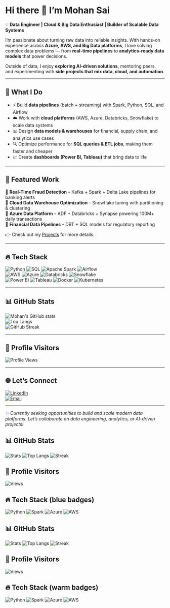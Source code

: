 # Hi there 👋 I’m Mohan Sai  

💡 **Data Engineer | Cloud & Big Data Enthusiast | Builder of Scalable Data Systems**  

I’m passionate about turning raw data into reliable insights. With hands-on experience across **Azure, AWS, and Big Data platforms**, I love solving complex data problems — from **real-time pipelines** to **analytics-ready data models** that power decisions.  

Outside of data, I enjoy **exploring AI-driven solutions**, mentoring peers, and experimenting with **side projects that mix data, cloud, and automation**.  

---

## 🚀 What I Do  
- ⚡ Build **data pipelines** (batch + streaming) with Spark, Python, SQL, and Airflow  
- ☁️ Work with **cloud platforms** (AWS, Azure, Databricks, Snowflake) to scale data systems  
- 📊 Design **data models & warehouses** for financial, supply chain, and analytics use cases  
- 🔍 Optimize performance for **SQL queries & ETL jobs**, making them faster and cheaper  
- 📈 Create **dashboards (Power BI, Tableau)** that bring data to life  

---

## 📌 Featured Work  
🔹 **Real-Time Fraud Detection** – Kafka + Spark + Delta Lake pipelines for banking alerts  
🔹 **Cloud Data Warehouse Optimization** – Snowflake tuning with partitioning & clustering  
🔹 **Azure Data Platform** – ADF + Databricks + Synapse powering 100M+ daily transactions  
🔹 **Financial Data Pipelines** – DBT + SQL models for regulatory reporting  

👉 Check out my [Projects](#) for more details.  

---

## 🔥 Tech Stack  

![Python](https://img.shields.io/badge/Python-3776AB?style=for-the-badge&logo=python&logoColor=white)
![SQL](https://img.shields.io/badge/SQL-4479A1?style=for-the-badge&logo=postgresql&logoColor=white)
![Apache Spark](https://img.shields.io/badge/Apache_Spark-E25A1C?style=for-the-badge&logo=apachespark&logoColor=white)
![Airflow](https://img.shields.io/badge/Apache_Airflow-017CEE?style=for-the-badge&logo=apacheairflow&logoColor=white)  
![AWS](https://img.shields.io/badge/AWS-232F3E?style=for-the-badge&logo=amazon-aws&logoColor=white)
![Azure](https://img.shields.io/badge/Azure-0078D4?style=for-the-badge&logo=microsoft-azure&logoColor=white)
![Databricks](https://img.shields.io/badge/Databricks-FF3621?style=for-the-badge&logo=databricks&logoColor=white)
![Snowflake](https://img.shields.io/badge/Snowflake-29B5E8?style=for-the-badge&logo=snowflake&logoColor=white)  
![Power BI](https://img.shields.io/badge/PowerBI-F2C811?style=for-the-badge&logo=powerbi&logoColor=black)
![Tableau](https://img.shields.io/badge/Tableau-E97627?style=for-the-badge&logo=tableau&logoColor=white)
![Docker](https://img.shields.io/badge/Docker-2496ED?style=for-the-badge&logo=docker&logoColor=white)
![Kubernetes](https://img.shields.io/badge/Kubernetes-326CE5?style=for-the-badge&logo=kubernetes&logoColor=white)  

---

## 📊 GitHub Stats  

![Mohan's GitHub stats](https://github-readme-stats.vercel.app/api?username=mohansai&show_icons=true&theme=tokyonight)  
![Top Langs](https://github-readme-stats.vercel.app/api/top-langs/?username=mohansai&layout=compact&theme=tokyonight)  
![GitHub Streak](https://github-readme-streak-stats.herokuapp.com/?user=mohansai&theme=tokyonight)  

---

## 👀 Profile Visitors  

![Profile Views](https://komarev.com/ghpvc/?username=mohansai&style=for-the-badge)  

---

## 🌐 Let’s Connect  

[![LinkedIn](https://img.shields.io/badge/LinkedIn-0077B5?style=for-the-badge&logo=linkedin&logoColor=white)](https://linkedin.com/in/mohansai)  
[![Email](https://img.shields.io/badge/Email-D14836?style=for-the-badge&logo=gmail&logoColor=white)](mailto:mohansai@example.com)  

---

✨ *Currently seeking opportunities to build and scale modern data platforms. Let’s collaborate on data engineering, analytics, or AI-driven projects!*  



## 📊 GitHub Stats
![Stats](https://github-readme-stats.vercel.app/api?username=mohansai&show_icons=true&theme=algolia)
![Top Langs](https://github-readme-stats.vercel.app/api/top-langs/?username=mohansai&layout=compact&theme=algolia)
![Streak](https://github-readme-streak-stats.herokuapp.com/?user=mohansai&theme=algolia)

## 👀 Profile Visitors
![Views](https://komarev.com/ghpvc/?username=mohansai&style=for-the-badge&color=1E90FF)

## 🔥 Tech Stack (blue badges)
![Python](https://img.shields.io/badge/Python-1E90FF?style=for-the-badge&logo=python&logoColor=white)
![Spark](https://img.shields.io/badge/Spark-1E90FF?style=for-the-badge&logo=apachespark&logoColor=white)
![Azure](https://img.shields.io/badge/Azure-1E90FF?style=for-the-badge&logo=microsoft-azure&logoColor=white)
![AWS](https://img.shields.io/badge/AWS-1E90FF?style=for-the-badge&logo=amazon-aws&logoColor=white)



## 📊 GitHub Stats
![Stats](https://github-readme-stats.vercel.app/api?username=mohansai&show_icons=true&theme=gruvbox)
![Top Langs](https://github-readme-stats.vercel.app/api/top-langs/?username=mohansai&layout=compact&theme=gruvbox)
![Streak](https://github-readme-streak-stats.herokuapp.com/?user=mohansai&theme=gruvbox)

## 👀 Profile Visitors
![Views](https://komarev.com/ghpvc/?username=mohansai&style=for-the-badge&color=D65D0E)

## 🔥 Tech Stack (warm badges)
![Python](https://img.shields.io/badge/Python-D65D0E?style=for-the-badge&logo=python&logoColor=white)
![Spark](https://img.shields.io/badge/Spark-D65D0E?style=for-the-badge&logo=apachespark&logoColor=white)
![Azure](https://img.shields.io/badge/Azure-D65D0E?style=for-the-badge&logo=microsoft-azure&logoColor=white)
![AWS](https://img.shields.io/badge/AWS-D65D0E?style=for-the-badge&logo=amazon-aws&logoColor=white)
